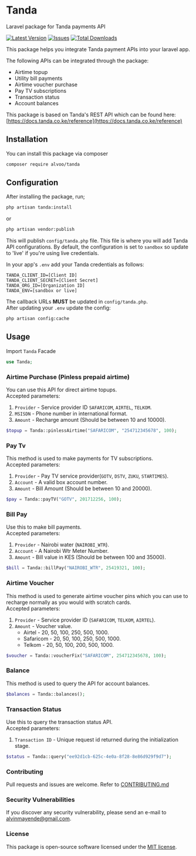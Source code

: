# Tanda
Laravel package for Tanda payments API

[![Latest Version](https://img.shields.io/github/release/alvinmurimi/tanda.svg?style=flat-square)](https://github.com/alvinmurimi/tanda/releases)
[![Issues](https://img.shields.io/github/issues/alvinmurimi/tanda.svg?style=flat-square)](https://github.com/alvinmurimi/tanda/issues)
[![Total Downloads](https://img.shields.io/packagist/dt/alvoo/tanda.svg?style=flat-square)](https://packagist.org/packages/alvoo/tanda)

This package helps you integrate Tanda payment APIs into your laravel app.

The following APIs can be integrated through the package:
  - Airtime topup
  - Utility bill payments
  - Airtime voucher purchase
  - Pay TV subscriptions
  - Transaction status
  - Account balances

This package is based on Tanda's REST API which can be found here: [https://docs.tanda.co.ke/reference](https://docs.tanda.co.ke/reference)

## Installation
You can install this package via composer

```sh
composer require alvoo/tanda
```

## Configuration
After installing the package, run;
```sh
php artisan tanda:install
```
or 

```sh
php artisan vendor:publish
```
This will publish `config/tanda.php` file.
This file is where you will add Tanda API configurations. By default, the configuration is set to `sandbox` so update to 'live' if you're using live credentials.

In your app's `.env` add your Tanda credentials as follows:

```
TANDA_CLIENT_ID=[Client ID]
TANDA_CLIENT_SECRET=[Client Secret]
TANDA_ORG_ID=[Organization ID]
TANDA_ENV=[sandbox or live]
```
The callback URLs **MUST** be updated in `config/tanda.php`.<br>
After updating your `.env` update the config:
```sh
php artisan config:cache
```

## Usage

Import `Tanda` Facade
```php
use Tanda;
```
### Airtime Purchase (Pinless prepaid airtime)
You can use this API for direct airtime topups.<br>
Accepted parameters:
1.  `Provider` - Service provider ID `SAFARICOM`, `AIRTEL`, `TELKOM`.
2.  `MSISDN` - Phone number in international format.
3.  `Amount` - Recharge amount (Should be between 10 and 10000).
```php
$topup = Tanda::pinlessAirtime("SAFARICOM", "254712345678", 100);
```
<!--If the request above is successful, a response similar to the one below is returned:
```json
{
  "id": "e57f4762-c58e-4a22-adc0-399fff308455",
  "status": "000001",
  "message": "Request received successfully.",
  "receiptNumber": null,
  "commandId": "TopupFlexi",
  "serviceProviderId": "SAFARICOM",
  "datetimeCreated": "2022-08-27 00:43:57.263 +0200",
  "datetimeLastModified": "2022-08-27 00:43:57.263 +0200",
  "datetimeCompleted": null,
  "requestParameters": [
    {
      "id": "accountNumber",
      "value": "254712345678",
      "label": "Phone No."
    },
    {
      "id": "amount",
      "value": "100",
      "label": "Amount"
    }
  ]
}
```-->

### Pay Tv
This method is used to make payments for TV subscriptions.<br>
Accepted parameters:
1.  `Provider` - Pay TV service provider(`GOTV`, `DSTV`, `ZUKU`, `STARTIMES`).
2.  `Account` - A valid box account number.
3.  `Amount` - Bill Amount (Should be between 10 and 20000).
```php
$pay = Tanda::payTV("GOTV", 201712256, 100);
```

### Bill Pay
Use this to make bill payments.<br>
Accepted parameters:
1.  `Provider` - Nairobi water (`NAIROBI_WTR`).
2.  `Account` - A Nairobi Wtr Meter Number.
3.  `Amount` - Bill value in KES (Should be between 100 and 35000).
```php
$bill = Tanda::billPay("NAIROBI_WTR", 25419321, 100);
```

### Airtime Voucher
This method is used to generate airtime voucher pins which you can use to recharge normally as you would with scratch cards.<br>
Accepted parameters:
1.  `Provider` - Service provider ID (`SAFARICOM`, `TELKOM`, `AIRTEL`).
3.  `Amount` - Voucher value.
    -  Airtel - 20, 50, 100, 250, 500, 1000.
    -  Safaricom - 20, 50, 100, 250, 500, 1000.
    -  Telkom - 20, 50, 100, 200, 500, 1000.
```php
$voucher = Tanda::voucherFix("SAFARICOM", 254712345678, 100);
```

### Balance
This method is used to query the API for account balances.<br>

```php
$balances = Tanda::balances();
```

### Transaction Status
Use this to query the transaction status API.<br>
Accepted parameters:
1.  `Transaction ID` - Unique request id returned during the initialization stage.
```php
$status = Tanda::query("ee92d1cb-625c-4e0a-8f28-8e86d929f9d7");
```

### Contributing
Pull requests and issues are welcome. Refer to [CONTRIBUTING.md](./CONTRIBUTING.md)

### Security Vulnerabilities
If you discover any security vulnerability, please send an e-mail to alvinmayende@gmail.com.

### License
This package is open-source software licensed under the [MIT license](LICENSE.md).
